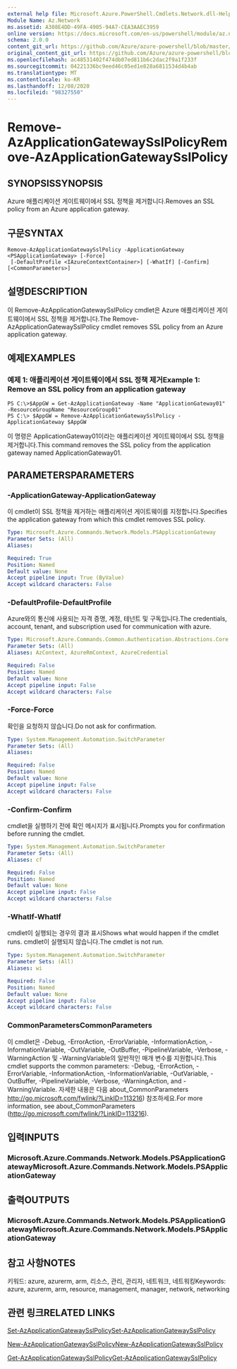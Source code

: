 ```yaml
---
external help file: Microsoft.Azure.PowerShell.Cmdlets.Network.dll-Help.xml
Module Name: Az.Network
ms.assetid: A308E4DD-49FA-4905-94A7-CEA3AAEC3959
online version: https://docs.microsoft.com/en-us/powershell/module/az.network/remove-azapplicationgatewaysslpolicy
schema: 2.0.0
content_git_url: https://github.com/Azure/azure-powershell/blob/master/src/Network/Network/help/Remove-AzApplicationGatewaySslPolicy.md
original_content_git_url: https://github.com/Azure/azure-powershell/blob/master/src/Network/Network/help/Remove-AzApplicationGatewaySslPolicy.md
ms.openlocfilehash: ac48531402f474db07ed811b6c2dac2f9a1f233f
ms.sourcegitcommit: 04221336bc9eed46c05ed1e828a6811534d4b4ab
ms.translationtype: MT
ms.contentlocale: ko-KR
ms.lasthandoff: 12/08/2020
ms.locfileid: "98327550"
---
```

# <span data-ttu-id="3b1cf-101">Remove-AzApplicationGatewaySslPolicy</span><span class="sxs-lookup"><span data-stu-id="3b1cf-101">Remove-AzApplicationGatewaySslPolicy</span></span>

## <span data-ttu-id="3b1cf-102">SYNOPSIS</span><span class="sxs-lookup"><span data-stu-id="3b1cf-102">SYNOPSIS</span></span>
<span data-ttu-id="3b1cf-103">Azure 애플리케이션 게이트웨이에서 SSL 정책을 제거합니다.</span><span class="sxs-lookup"><span data-stu-id="3b1cf-103">Removes an SSL policy from an Azure application gateway.</span></span>

## <span data-ttu-id="3b1cf-104">구문</span><span class="sxs-lookup"><span data-stu-id="3b1cf-104">SYNTAX</span></span>

```
Remove-AzApplicationGatewaySslPolicy -ApplicationGateway <PSApplicationGateway> [-Force]
 [-DefaultProfile <IAzureContextContainer>] [-WhatIf] [-Confirm] [<CommonParameters>]
```

## <span data-ttu-id="3b1cf-105">설명</span><span class="sxs-lookup"><span data-stu-id="3b1cf-105">DESCRIPTION</span></span>
<span data-ttu-id="3b1cf-106">이 Remove-AzApplicationGatewaySslPolicy cmdlet은 Azure 애플리케이션 게이트웨이에서 SSL 정책을 제거합니다.</span><span class="sxs-lookup"><span data-stu-id="3b1cf-106">The Remove-AzApplicationGatewaySslPolicy cmdlet removes SSL policy from an Azure application gateway.</span></span>

## <span data-ttu-id="3b1cf-107">예제</span><span class="sxs-lookup"><span data-stu-id="3b1cf-107">EXAMPLES</span></span>

### <span data-ttu-id="3b1cf-108">예제 1: 애플리케이션 게이트웨이에서 SSL 정책 제거</span><span class="sxs-lookup"><span data-stu-id="3b1cf-108">Example 1: Remove an SSL policy from an application gateway</span></span>
```
PS C:\>$AppGW = Get-AzApplicationGateway -Name "ApplicationGateway01" -ResourceGroupName "ResourceGroup01"
PS C:\> $AppGW = Remove-AzApplicationGatewaySslPolicy -ApplicationGateway $AppGW
```

<span data-ttu-id="3b1cf-109">이 명령은 ApplicationGateway01이라는 애플리케이션 게이트웨이에서 SSL 정책을 제거합니다.</span><span class="sxs-lookup"><span data-stu-id="3b1cf-109">This command removes the SSL policy from the application gateway named ApplicationGateway01.</span></span>

## <span data-ttu-id="3b1cf-110">PARAMETERS</span><span class="sxs-lookup"><span data-stu-id="3b1cf-110">PARAMETERS</span></span>

### <span data-ttu-id="3b1cf-111">-ApplicationGateway</span><span class="sxs-lookup"><span data-stu-id="3b1cf-111">-ApplicationGateway</span></span>
<span data-ttu-id="3b1cf-112">이 cmdlet이 SSL 정책을 제거하는 애플리케이션 게이트웨이를 지정합니다.</span><span class="sxs-lookup"><span data-stu-id="3b1cf-112">Specifies the application gateway from which this cmdlet removes SSL policy.</span></span>

```yaml
Type: Microsoft.Azure.Commands.Network.Models.PSApplicationGateway
Parameter Sets: (All)
Aliases:

Required: True
Position: Named
Default value: None
Accept pipeline input: True (ByValue)
Accept wildcard characters: False
```

### <span data-ttu-id="3b1cf-113">-DefaultProfile</span><span class="sxs-lookup"><span data-stu-id="3b1cf-113">-DefaultProfile</span></span>
<span data-ttu-id="3b1cf-114">Azure와의 통신에 사용되는 자격 증명, 계정, 테넌트 및 구독입니다.</span><span class="sxs-lookup"><span data-stu-id="3b1cf-114">The credentials, account, tenant, and subscription used for communication with azure.</span></span>

```yaml
Type: Microsoft.Azure.Commands.Common.Authentication.Abstractions.Core.IAzureContextContainer
Parameter Sets: (All)
Aliases: AzContext, AzureRmContext, AzureCredential

Required: False
Position: Named
Default value: None
Accept pipeline input: False
Accept wildcard characters: False
```

### <span data-ttu-id="3b1cf-115">-Force</span><span class="sxs-lookup"><span data-stu-id="3b1cf-115">-Force</span></span>
<span data-ttu-id="3b1cf-116">확인을 요청하지 않습니다.</span><span class="sxs-lookup"><span data-stu-id="3b1cf-116">Do not ask for confirmation.</span></span>

```yaml
Type: System.Management.Automation.SwitchParameter
Parameter Sets: (All)
Aliases:

Required: False
Position: Named
Default value: None
Accept pipeline input: False
Accept wildcard characters: False
```

### <span data-ttu-id="3b1cf-117">-Confirm</span><span class="sxs-lookup"><span data-stu-id="3b1cf-117">-Confirm</span></span>
<span data-ttu-id="3b1cf-118">cmdlet을 실행하기 전에 확인 메시지가 표시됩니다.</span><span class="sxs-lookup"><span data-stu-id="3b1cf-118">Prompts you for confirmation before running the cmdlet.</span></span>

```yaml
Type: System.Management.Automation.SwitchParameter
Parameter Sets: (All)
Aliases: cf

Required: False
Position: Named
Default value: None
Accept pipeline input: False
Accept wildcard characters: False
```

### <span data-ttu-id="3b1cf-119">-WhatIf</span><span class="sxs-lookup"><span data-stu-id="3b1cf-119">-WhatIf</span></span>
<span data-ttu-id="3b1cf-120">cmdlet이 실행되는 경우의 결과 표시</span><span class="sxs-lookup"><span data-stu-id="3b1cf-120">Shows what would happen if the cmdlet runs.</span></span>
<span data-ttu-id="3b1cf-121">cmdlet이 실행되지 않습니다.</span><span class="sxs-lookup"><span data-stu-id="3b1cf-121">The cmdlet is not run.</span></span>

```yaml
Type: System.Management.Automation.SwitchParameter
Parameter Sets: (All)
Aliases: wi

Required: False
Position: Named
Default value: None
Accept pipeline input: False
Accept wildcard characters: False
```

### <span data-ttu-id="3b1cf-122">CommonParameters</span><span class="sxs-lookup"><span data-stu-id="3b1cf-122">CommonParameters</span></span>
<span data-ttu-id="3b1cf-123">이 cmdlet은 -Debug, -ErrorAction, -ErrorVariable, -InformationAction, -InformationVariable, -OutVariable, -OutBuffer, -PipelineVariable, -Verbose, -WarningAction 및 -WarningVariable의 일반적인 매개 변수를 지원합니다.</span><span class="sxs-lookup"><span data-stu-id="3b1cf-123">This cmdlet supports the common parameters: -Debug, -ErrorAction, -ErrorVariable, -InformationAction, -InformationVariable, -OutVariable, -OutBuffer, -PipelineVariable, -Verbose, -WarningAction, and -WarningVariable.</span></span> <span data-ttu-id="3b1cf-124">자세한 내용은 다음 about_CommonParameters http://go.microsoft.com/fwlink/?LinkID=113216) 참조하세요.</span><span class="sxs-lookup"><span data-stu-id="3b1cf-124">For more information, see about_CommonParameters (http://go.microsoft.com/fwlink/?LinkID=113216).</span></span>

## <span data-ttu-id="3b1cf-125">입력</span><span class="sxs-lookup"><span data-stu-id="3b1cf-125">INPUTS</span></span>

### <span data-ttu-id="3b1cf-126">Microsoft.Azure.Commands.Network.Models.PSApplicationGateway</span><span class="sxs-lookup"><span data-stu-id="3b1cf-126">Microsoft.Azure.Commands.Network.Models.PSApplicationGateway</span></span>

## <span data-ttu-id="3b1cf-127">출력</span><span class="sxs-lookup"><span data-stu-id="3b1cf-127">OUTPUTS</span></span>

### <span data-ttu-id="3b1cf-128">Microsoft.Azure.Commands.Network.Models.PSApplicationGateway</span><span class="sxs-lookup"><span data-stu-id="3b1cf-128">Microsoft.Azure.Commands.Network.Models.PSApplicationGateway</span></span>

## <span data-ttu-id="3b1cf-129">참고 사항</span><span class="sxs-lookup"><span data-stu-id="3b1cf-129">NOTES</span></span>
<span data-ttu-id="3b1cf-130">키워드: azure, azurerm, arm, 리소스, 관리, 관리자, 네트워크, 네트워킹</span><span class="sxs-lookup"><span data-stu-id="3b1cf-130">Keywords: azure, azurerm, arm, resource, management, manager, network, networking</span></span>

## <span data-ttu-id="3b1cf-131">관련 링크</span><span class="sxs-lookup"><span data-stu-id="3b1cf-131">RELATED LINKS</span></span>

[<span data-ttu-id="3b1cf-132">Set-AzApplicationGatewaySslPolicy</span><span class="sxs-lookup"><span data-stu-id="3b1cf-132">Set-AzApplicationGatewaySslPolicy</span></span>](./Set-AzApplicationGatewaySslPolicy.md)

[<span data-ttu-id="3b1cf-133">New-AzApplicationGatewaySslPolicy</span><span class="sxs-lookup"><span data-stu-id="3b1cf-133">New-AzApplicationGatewaySslPolicy</span></span>](./New-AzApplicationGatewaySslPolicy.md)

[<span data-ttu-id="3b1cf-134">Get-AzApplicationGatewaySslPolicy</span><span class="sxs-lookup"><span data-stu-id="3b1cf-134">Get-AzApplicationGatewaySslPolicy</span></span>](./Get-AzApplicationGatewaySslPolicy.md)

